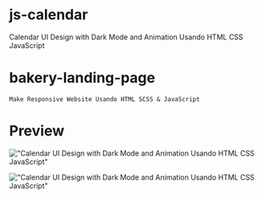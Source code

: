# js-calendar
 Calendar UI Design with Dark Mode and Animation Usando HTML CSS JavaScript

# bakery-landing-page

    Make Responsive Website Usando HTML SCSS & JavaScript

# Preview

!["Calendar UI Design with Dark Mode and Animation Usando HTML CSS JavaScript"](https://github.com/azevedotau-ai/calendario-js.git/c1.png "Calendar UI Design with Dark Mode and Animation Usando HTML CSS JavaScript")

!["Calendar UI Design with Dark Mode and Animation Usando HTML CSS JavaScript"](https://github.com/azevedotau-ai/calendario-js.git/c2.png "Calendar UI Design with Dark Mode and Animation Usando HTML CSS JavaScript")